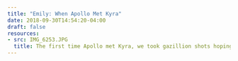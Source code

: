 ```yaml
---
title: "Emily: When Apollo Met Kyra"
date: 2018-09-30T14:54:20-04:00
draft: false
resources:
- src: IMG_6253.JPG
  title: The first time Apollo met Kyra, we took gazillion shots hoping both kids would look at the camera the same time.
---
```

